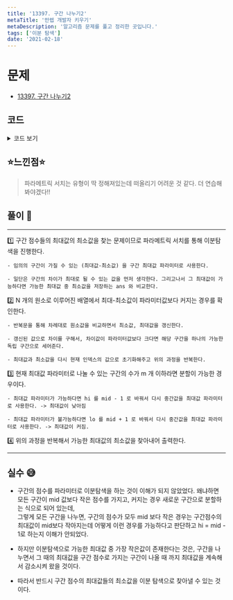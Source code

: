 ```yaml
---
title: '13397. 구간 나누기2'
metaTitle: '만렙 개발자 키우기'
metaDescription: '알고리즘 문제를 풀고 정리한 곳입니다.'
tags: ['이분 탐색']
date: '2021-02-18'
---
```


# 문제

- [13397. 구간 나누기2](https://www.acmicpc.net/problem/13397)

## 코드

<details><summary> 코드 보기 </summary>

```java
import java.io.BufferedReader;
import java.io.IOException;
import java.io.InputStreamReader;
import java.util.Arrays;
import java.util.StringTokenizer;

public class Q13397 {
    static int n, m, arr[], cache[][], maxSeg[], minSeg[];
    public static void main(String[] args) throws IOException {
        init();
        solution();
    }

    static void solution() {
        int lo = 0, hi = 10000, ans = Integer.MAX_VALUE;
        while(lo <= hi){
            int mid = (lo + hi) / 2;
            if(parametricSearch(mid)){
                hi = mid - 1;
                ans = Math.min(ans, mid);
            }
            else lo = mid + 1;
        }
        System.out.println(ans);
    }

    static boolean parametricSearch(int mid) {
        int max = arr[0], min = arr[0], diff = max - min, group = 1;
        for (int i = 1; i < n; i++) {
            max = Math.max(max, arr[i]);
            min = Math.min(min, arr[i]);
            diff = max - min;
            if(diff > mid) {
                group += 1;
                max = min = arr[i];
            }
        }
        if(group <= m) return true;
        return false;
    }

    static void init() throws IOException {
        BufferedReader br = new BufferedReader(new InputStreamReader(System.in));
        StringTokenizer st = new StringTokenizer(br.readLine());
        n = Integer.parseInt(st.nextToken());
        m = Integer.parseInt(st.nextToken());
        st = new StringTokenizer(br.readLine());
        arr = new int[n];
        for (int i = 0; i < n; i++)
            arr[i] = Integer.parseInt(st.nextToken());
    }
}
```

</details>

## ⭐️느낀점⭐️

> 파라메트릭 서치는 유형이 딱 정해져있는데 떠올리기 어려운 것 같다. 더 연습해봐야겠다!!

## 풀이 📣

<hr/>

1️⃣ 구간 점수들의 최대값의 최소값을 찾는 문제이므로 파라메트릭 서치를 통해 이분탐색을 진행한다.

    - 임의의 구간이 가질 수 있는 (최대값-최소값) 을 구간 최대값 파라미터로 사용한다.

    - 일단은 구간의 차이가 최대로 될 수 있는 값을 먼저 생각한다. 그리고나서 그 최대값이 가능하다면 가능한 최대값 중 최소값을 저장하는 ans 와 비교한다.

2️⃣ N 개의 원소로 이루어진 배열에서 최대-최소값이 파라미터값보다 커지는 경우를 확인한다.

    - 반복문을 통해 차례대로 원소값을 비교하면서 최소값, 최대값을 갱신한다.

    - 갱신된 값으로 차이를 구해서, 차이값이 파라미터값보다 크다면 해당 구간을 하나의 가능한 독립 구간으로 세어준다.

    - 최대값과 최소값을 다시 현재 인덱스의 값으로 초기화해주고 위의 과정을 반복한다.

3️⃣ 현재 최대값 파라미터로 나눌 수 있는 구간의 수가 m 개 이하라면 분할이 가능한 경우이다.

    - 최대값 파라미터가 가능하다면 hi 를 mid - 1 로 바꿔서 다시 중간값을 최대값 파라미터로 사용한다. -> 최대값이 낮아짐

    - 최대값 파라미터가 불가능하다면 lo 를 mid + 1 로 바꿔서 다시 중간값을 최대값 파라미터로 사용한다. -> 최대값이 커짐.

4️⃣ 위의 과정을 반복해서 가능한 최대값의 최소값을 찾아내어 출력한다.

<hr/>

## 실수 😅

- 구간의 점수를 파라미터로 이분탐색을 하는 것이 이해가 되지 않았었다. 왜냐하면 모든 구간이 mid 값보다 작은 점수를 가지고, 커지는 경우 새로운 구간으로 분할하는 식으로 되어 있는데, <br/>
  그렇게 모든 구간을 나누면, 구간의 점수가 모두 mid 보다 작은 경우는 구간점수의 최대값이 mid보다 작아지는데 어떻게 이런 경우를 가능하다고 판단하고 hi = mid - 1로 하는지 이해가 안되었다.
- 하지만 이분탐색으로 가능한 최대값 중 가장 작은값이 존재한다는 것은, 구간을 나누면서 그 때의 최대값을 구간 점수로 가지는 구간이 나올 때 까지 최대값을 계속해서 감소시켜 왔을 것이다.

- 따라서 반드시 구간 점수의 최대값들의 최소값을 이분 탐색으로 찾아낼 수 있는 것이다.
